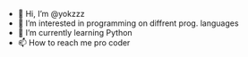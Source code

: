 - 👋 Hi, I’m @yokzzz
- 👀 I’m interested in programming on diffrent prog. languages
- 🌱 I’m currently learning Python
- 📫 How to reach me pro coder

<!---
yokzzz/yokzzz is a ✨ special ✨ repository because its `README.md` (this file) appears on your GitHub profile.
You can click the Preview link to take a look at your changes.
--->
